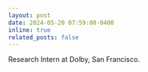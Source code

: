 ```yaml
---
layout: post
date: 2024-05-20 07:59:00-0400
inline: true
related_posts: false
---
```


Research Intern at Dolby, San Francisco.